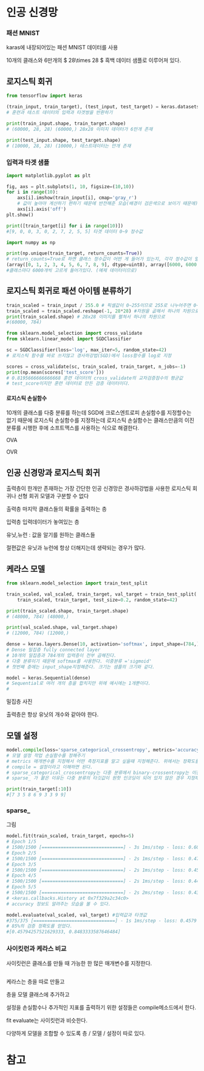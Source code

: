 # 인공 신경망

### 패션 MNIST

karas에 내장되어있는 패션 MNIST 데이터를 사용

10개의 클래스와 6만개의 $ 28\times 28 $ 흑백 데이터 샘플로 이루어져 있다.



## 로지스틱 회귀

```python
from tensorflow import keras

(train_input, train_target), (test_input, test_target) = keras.datasets.fashion_mnist.load_data()
# 훈련과 테스트 데이터의 입력과 타겟쌍을 반환하기

print(train_input.shape, train_target.shape)
# (60000, 28, 28) (60000,) 28x28 이미지 데이터가 6만개 존재

print(test_input.shape, test_target.shape)
# (10000, 28, 28) (10000,) 테스트데이터는 만개 존재
```



### 입력과 타겟 샘플

```python
import matplotlib.pyplot as plt

fig, axs = plt.subplots(1, 10, figsize=(10,10))
for i in range(10):
    axs[i].imshow(train_input[i], cmap='gray_r')    
    # 값이 높아야 계산하기 편하기 때문에 반전해준 모습(배경이 검은색으로 보이기 때문에)
    axs[i].axis('off')
plt.show()
```





```python
print([train_target[i] for i in range(10)])
#[9, 0, 0, 3, 0, 2, 7, 2, 5, 5] 타겟 데이터 0~9 정수값

import numpy as np

print(np.unique(train_target, return_counts=True))
# return_counts=True로 하면 클래스 정수값이 어떤 게 들어가 있는지, 각각 정수값이 얼마만큼 들어가 있는지 세준다.
(array([0, 1, 2, 3, 4, 5, 6, 7, 8, 9], dtype=uint8), array([6000, 6000, 6000, 6000, 6000, 6000, 6000, 6000, 6000, 6000]))
#클래스마다 6000개씩 고르게 들어가있다. (예제 데이터이므로)
```



## 로지스틱 회귀로 패션 아이템 분류하기

```python
train_scaled = train_input / 255.0 # 픽셀값이 0~255이므로 255로 나누어주면 0~1로 표준화되는 효과가 있다.
train_scaled = train_scaled.reshape(-1, 28*28) #차원을 곲해서 하나의 차원으로 만들어주기위해서
print(train_scaled.shape) # 28x28 이미지를 펼쳐서 하나의 차원으로
#(60000, 784)

from sklearn.model_selection import cross_validate
from sklearn.linear_model import SGDClassifier

sc = SGDClassifier(loss='log', max_iter=5, random_state=42)
# 로지스틱 함수를 바로 쓰지않고 경사하강법(SGD)에서 loss함수를 log로 지정

scores = cross_validate(sc, train_scaled, train_target, n_jobs=-1)
print(np.mean(scores['test_score']))
# 0.8195666666666668 훈련 데이터의 cross_validate의 교차검증점수의 평균값
# test_score이지만 훈련 데이터로 만든 검증 데이터이다.
```



#### 로지스틱 손실함수

10개의 클래스를 다중 분류를 하는데 SGD에 크로스엔트로피 손실함수를 지정할수는 없기 때문에 로지스틱 손실함수를 지정하는데 로지스틱 손실함수는 클래스만큼의 이진분류를 시행한 후에 소프트맥스를 사용하는 식으로 해결한다.

OVA

OVR



## 인공 신경망과 로지스틱 회귀

출력층이 한개만 존재하는 가장 간단한 인공 신경망은 경사하강법을 사용한 로지스틱 회귀나 선형 회귀 모델과 구분할 수 없다

출력층 마지막 클래스들의 확률을 출력하는 층

입력층 입력데이터가 놓여있는 층

유닛,뉴런 : 값을 알기를 원하는 클래스들

절편값은 유닛과 뉴런에 항상 더해지는데 생략되는 경우가 많다.



## 케라스 모델

```python
from sklearn.model_selection import train_test_split

train_scaled, val_scaled, train_target, val_target = train_test_split(
    train_scaled, train_target, test_size=0.2, random_state=42)

print(train_scaled.shape, train_target.shape)
# (48000, 784) (48000,)

print(val_scaled.shape, val_target.shape)
# (12000, 784) (12000,)

dense = keras.layers.Dense(10, activation='softmax', input_shape=(784,))
# Dense 밀집층 fully connected layer
# 10개의 밀집층과 784개의 입력층이 전부 곱해진다.
# 다중 분류이기 때문에 softmax를 사용한다. 이중분류 ='sigmoid'
# 첫번째 층에는 input_shape지정해준다. 크기는 샘플의 크기와 같다.

model = keras.Sequential(dense)
# Sequential로 여러 개의 층을 합치지만 위에 예시에는 1개뿐이다.
# 
```



밀집층 사진

출력층은 항상 유닛의 개수와 같아야 한다.



## 모델 설정

```python
model.compile(loss='sparse_categorical_crossentropy', metrics='accuracy')
# 모델 설정 작업 손실함수를 정해주기
# metrics 매개변수를 지정해서 어떤 측정지표를 알고 싶을때 지정해준다. 위에서는 정확도를 추가한 경우이다.
# compile = 설정이라고 이해하면 된다.
# sparse_categorical_crossentropy는 다중 분류에서 binary-crossentropy는 이진 분류에서
# sparse_ 가 붙은 이유는 다중 분류의 타깃값이 원핫 인코딩이 되어 있지 않은 경우 지정해준다. 원핫인코인 되어 있으면 sparse_없이 사용한다.

print(train_target[:10])
#[7 3 5 8 6 9 3 3 9 9]
```



### sparse_

그림





```python
model.fit(train_scaled, train_target, epochs=5)
# Epoch 1/5
# 1500/1500 [==============================] - 3s 1ms/step - loss: 0.6058 - accuracy: 0.7932
# Epoch 2/5
# 1500/1500 [==============================] - 2s 1ms/step - loss: 0.4785 - accuracy: 0.8385
# Epoch 3/5
# 1500/1500 [==============================] - 2s 1ms/step - loss: 0.4564 - accuracy: 0.8471
# Epoch 4/5
# 1500/1500 [==============================] - 2s 1ms/step - loss: 0.4435 - accuracy: 0.8539
# Epoch 5/5
# 1500/1500 [==============================] - 2s 2ms/step - loss: 0.4358 - accuracy: 0.8551
# <keras.callbacks.History at 0x7f329a2c34c0>
# accuracy 정보도 알려주는 모습을 볼 수 있다.

model.evaluate(val_scaled, val_target) #입력값과 타겟값
#375/375 [==============================] - 1s 1ms/step - loss: 0.4579 - accuracy: 0.8483 
# 85%의 검증 정확도를 얻었다.
#[0.45794257521629333, 0.8483333587646484]
```





### 사이킷런과 케라스 비교

사이킷런은 클래스를 만들 때 가능한 한 많은 매개변수를 지정한다.

```python
```



케라스는 층을 따로 만들고

층을 모델 클래스에 추가하고 

설정을 손실함수나 추가적인 지표를 출력하기 위한 설정들은 compile메소드에서 한다.

fit evaluate는 사이킷런과 비슷한다.

다양하게 모델을 조합할 수 있도록 층 / 모델 / 설정이 따로 있다. 



# 참고

